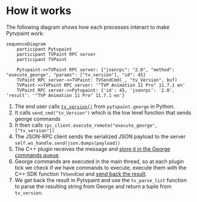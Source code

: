 # How it works

The following diagram shows how each processes interact to make Pytvpaint work:

```mermaid
sequenceDiagram
    participant Pytvpaint
    participant TVPaint RPC server
    participant TVPaint

    Pytvpaint->>TVPaint RPC server: {"jsonrpc": "2.0", "method": "execute_george", "params": ["tv_version"], "id": 45}
    TVPaint RPC server->>TVPaint: TVSendCmd(_, "tv_Version", buf)
    TVPaint->>TVPaint RPC server: '"TVP Animation 11 Pro" 11.7.1 en'
    TVPaint RPC server->>Pytvpaint: {'id': 45, 'jsonrpc': '2.0', 'result': '"TVP Animation 11 Pro" 11.7.1 en'}
```

1. The end user calls [`tv_version()`](../api/george/misc.md#pytvpaint.george.grg_base.tv_version) from `pytvpaint.george` in Python.
2. It calls `send_cmd("tv_Version")` which is the low level function that sends george commands
3. It then calls `rpc_client.execute_remote("execute_george", ["tv_version"])`
4. The JSON-RPC client sends the serialized JSON payload to the server `self.ws_handle.send(json.dumps(payload))`
5. The C++ plugin receives the message and [store it in the George commands queue](https://github.com/brunchstudio/tvpaint-rpc/blob/main/src/server.cpp#L59).
6. George commands are executed in the main thread, so at each plugin tick we check if we have commands to execute, execute them with the C++ SDK function `TVSendCmd` and [send back the result](https://github.com/brunchstudio/tvpaint-rpc/blob/main/src/main.cpp#L110).
7. We get back the result in Pytvpaint and use the `tv_parse_list` function to parse the resulting string from George and return a tuple from `tv_version`.
